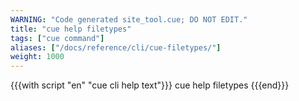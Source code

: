 ```yaml
---
WARNING: "Code generated site_tool.cue; DO NOT EDIT."
title: "cue help filetypes"
tags: ["cue command"]
aliases: ["/docs/reference/cli/cue-filetypes/"]
weight: 1000
---
```


{{{with script "en" "cue cli help text"}}}
cue help filetypes
{{{end}}}
